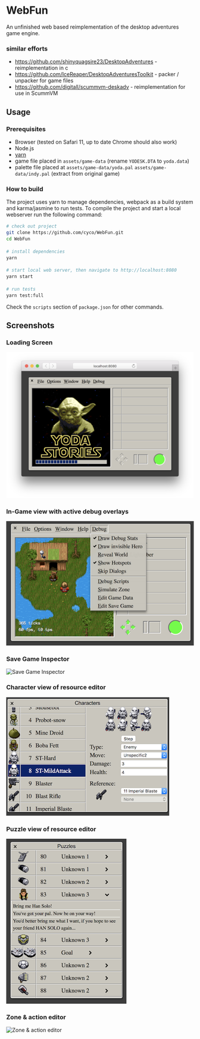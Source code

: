 # WebFun

An unfinished web based reimplementation of the desktop adventures game engine.

### similar efforts

*   https://github.com/shinyquagsire23/DesktopAdventures - reimplementation in c
*   https://github.com/IceReaper/DesktopAdventuresToolkit - packer / unpacker for game files
*   https://github.com/digitall/scummvm-deskadv - reimplementation for use in ScummVM

## Usage

### Prerequisites

*   Browser (tested on Safari 11, up to date Chrome should also work)
*   Node.js
*   [yarn](https://yarnpkg.com)
*   game file placed in `assets/game-data` (rename `YODESK.DTA` to `yoda.data`)
*   palette file placed at `assets/game-data/yoda.pal` `assets/game-data/indy.pal` (extract from original game)

### How to build

The project uses yarn to manage dependencies, webpack as a build system and karma/jasmine to run tests.
To compile the project and start a local webserver run the following command:

```bash
# check out project
git clone https://github.com/cyco/WebFun.git
cd WebFun

# install dependencies
yarn

# start local web server, then navigate to http://localhost:8080
yarn start

# run tests
yarn test:full
```

Check the `scripts` section of `package.json` for other commands.

## Screenshots
### Loading Screen
![Loading screen](docs/screenshots/game.png)
### In-Game view with active debug overlays
![Loading screen](docs/screenshots/in-game-debug.png)
### Save Game Inspector
![Save Game Inspector](docs/screenshots/save-game-inspector.png)


### Character view of resource editor
![Character view of resource editor](docs/screenshots/character-inspector-2.png)
### Puzzle view of resource editor
![Puzzle view of resource editor](docs/screenshots/puzzle-inspector.png)
### Zone & action editor
![Zone & action editor](docs/screenshots/zone-editor.png)
